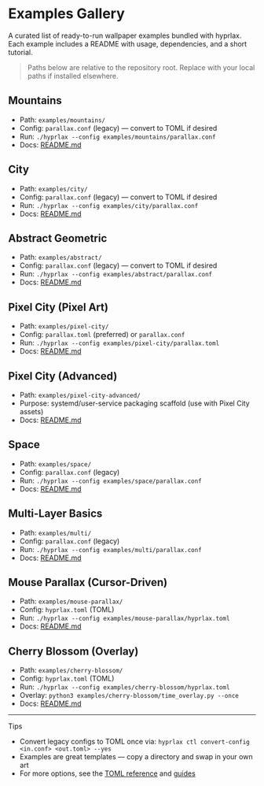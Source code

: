 # Examples Gallery

A curated list of ready-to-run wallpaper examples bundled with hyprlax. Each example includes a README with usage, dependencies, and a short tutorial.

> Paths below are relative to the repository root. Replace with your local paths if installed elsewhere.

## Mountains
- Path: `examples/mountains/`
- Config: `parallax.conf` (legacy) — convert to TOML if desired
- Run: `./hyprlax --config examples/mountains/parallax.conf`
- Docs: [README.md](../../examples/mountains/README.md)

## City
- Path: `examples/city/`
- Config: `parallax.conf` (legacy) — convert to TOML if desired
- Run: `./hyprlax --config examples/city/parallax.conf`
- Docs: [README.md](../../examples/city/README.md)

## Abstract Geometric
- Path: `examples/abstract/`
- Config: `parallax.conf` (legacy) — convert to TOML if desired
- Run: `./hyprlax --config examples/abstract/parallax.conf`
- Docs: [README.md](../../examples/abstract/README.md)

## Pixel City (Pixel Art)
- Path: `examples/pixel-city/`
- Config: `parallax.toml` (preferred) or `parallax.conf`
- Run: `./hyprlax --config examples/pixel-city/parallax.toml`
- Docs: [README.md](../../examples/pixel-city/README.md)

## Pixel City (Advanced)
- Path: `examples/pixel-city-advanced/`
- Purpose: systemd/user-service packaging scaffold (use with Pixel City assets)
- Docs: [README.md](../../examples/pixel-city-advanced/README.md)

## Space
- Path: `examples/space/`
- Config: `parallax.conf` (legacy)
- Run: `./hyprlax --config examples/space/parallax.conf`
- Docs: [README.md](../../examples/space/README.md)

## Multi-Layer Basics
- Path: `examples/multi/`
- Config: `parallax.conf` (legacy)
- Run: `./hyprlax --config examples/multi/parallax.conf`
- Docs: [README.md](../../examples/multi/README.md)

## Mouse Parallax (Cursor-Driven)
- Path: `examples/mouse-parallax/`
- Config: `hyprlax.toml` (TOML)
- Run: `./hyprlax --config examples/mouse-parallax/hyprlax.toml`
- Docs: [README.md](../../examples/mouse-parallax/README.md)

## Cherry Blossom (Overlay)
- Path: `examples/cherry-blossom/`
- Config: `hyprlax.toml` (TOML)
- Run: `./hyprlax --config examples/cherry-blossom/hyprlax.toml`
- Overlay: `python3 examples/cherry-blossom/time_overlay.py --once`
- Docs: [README.md](../../examples/cherry-blossom/README.md)

---

Tips
- Convert legacy configs to TOML once via: `hyprlax ctl convert-config <in.conf> <out.toml> --yes`
- Examples are great templates — copy a directory and swap in your own art
- For more options, see the [TOML reference](../configuration/toml-reference.md) and [guides](./)
